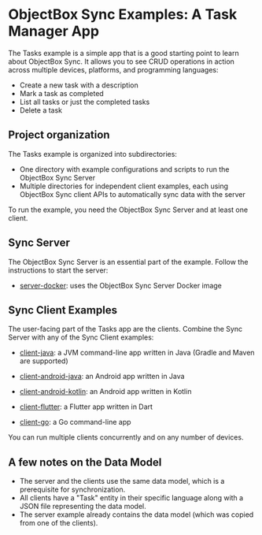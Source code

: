 # ObjectBox Sync Examples: A Task Manager App

The Tasks example is a simple app that is a good starting point to learn about ObjectBox Sync.
It allows you to see CRUD operations in action across multiple devices, platforms, and programming languages:

- Create a new task with a description
- Mark a task as completed
- List all tasks or just the completed tasks
- Delete a task

## Project organization

The Tasks example is organized into subdirectories:

- One directory with example configurations and scripts to run the ObjectBox Sync Server
- Multiple directories for independent client examples,
  each using ObjectBox Sync client APIs to automatically sync data with the server

To run the example, you need the ObjectBox Sync Server and at least one client.

## Sync Server

The ObjectBox Sync Server is an essential part of the example.
Follow the instructions to start the server:

- [server-docker](./server-docker/): uses the ObjectBox Sync Server Docker image

## Sync Client Examples

The user-facing part of the Tasks app are the clients.
Combine the Sync Server with any of the Sync Client examples:

- [client-java](./client-java/): a JVM command-line app written in Java (Gradle and Maven are supported)

- [client-android-java](./client-android-java/): an Android app written in Java

- [client-android-kotlin](./client-android-kotlin/): an Android app written in Kotlin

- [client-flutter](./client-flutter/): a Flutter app written in Dart

- [client-go](./client-go/): a Go command-line app

You can run multiple clients concurrently and on any number of devices.

## A few notes on the Data Model

* The server and the clients use the same data model, which is a prerequisite for synchronization.
* All clients have a "Task" entity in their specific language along with a JSON file representing the data model.
* The server example already contains the data model (which was copied from one of the clients).

